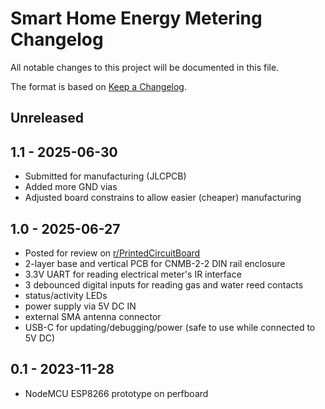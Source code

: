 # Smart Home Energy Metering Changelog

All notable changes to this project will be documented in this file.

The format is based on [Keep a Changelog](https://keepachangelog.com/en/1.1.0/).

## Unreleased

## 1.1 - 2025-06-30

- Submitted for manufacturing (JLCPCB)
- Added more GND vias
- Adjusted board constrains to allow easier (cheaper) manufacturing

## 1.0 - 2025-06-27

- Posted for review on [r/PrintedCircuitBoard](https://www.reddit.com/r/PrintedCircuitBoard/comments/1llyu23/review_request_esp32c3_board_for_reading_energy/)
- 2-layer base and vertical PCB for CNMB-2-2 DIN rail enclosure
- 3.3V UART for reading electrical meter's IR interface
- 3 debounced digital inputs for reading gas and water reed contacts
- status/activity LEDs
- power supply via 5V DC IN
- external SMA antenna connector
- USB-C for updating/debugging/power (safe to use while connected to 5V DC)

## 0.1 - 2023-11-28

- NodeMCU ESP8266 prototype on perfboard
